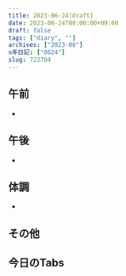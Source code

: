 ```yaml
---
title: 2023-06-24[draft]
date: 2023-06-24T00:00:00+09:00
draft: false
tags: ["diary", ""]
archives: ["2023-06"]
n年日記: ["0624"]
slug: 723704
---
```

## 午前
- 
## 午後
- 
## 体調
- 
## その他
## 今日のTabs